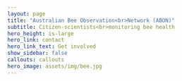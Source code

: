 ```yaml
---
layout: page
title: "Australian Bee Observation<br>Network (ABON)"
subtitle: Citizen-scientists<br>monitoring bee health
hero_height: is-large
hero_link: contact
hero_link_text: Get involved
show_sidebar: false
callouts: callouts
hero_image: assets/img/bee.jpg
---
```

